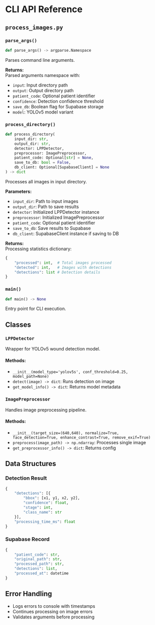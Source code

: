 # CLI API Reference

## `process_images.py`

### `parse_args()`
```python
def parse_args() -> argparse.Namespace
```
Parses command line arguments.

**Returns:**  
Parsed arguments namespace with:
- `input`: Input directory path
- `output`: Output directory path  
- `patient_code`: Optional patient identifier
- `confidence`: Detection confidence threshold
- `save_db`: Boolean flag for Supabase storage
- `model`: YOLOv5 model variant

### `process_directory()`
```python
def process_directory(
    input_dir: str,
    output_dir: str,
    detector: LPPDetector,
    preprocessor: ImagePreprocessor,
    patient_code: Optional[str] = None,
    save_to_db: bool = False,
    db_client: Optional[SupabaseClient] = None
) -> dict
```
Processes all images in input directory.

**Parameters:**
- `input_dir`: Path to input images
- `output_dir`: Path to save results
- `detector`: Initialized LPPDetector instance
- `preprocessor`: Initialized ImagePreprocessor
- `patient_code`: Optional patient identifier
- `save_to_db`: Save results to Supabase
- `db_client`: SupabaseClient instance if saving to DB

**Returns:**  
Processing statistics dictionary:
```python
{
    "processed": int,  # Total images processed
    "detected": int,   # Images with detections
    "detections": list # Detection details
}
```

### `main()`
```python
def main() -> None
```
Entry point for CLI execution.

## Classes

### `LPPDetector`
Wrapper for YOLOv5 wound detection model.

#### Methods:
- `__init__(model_type='yolov5s', conf_threshold=0.25, model_path=None)`
- `detect(image) -> dict`: Runs detection on image
- `get_model_info() -> dict`: Returns model metadata

### `ImagePreprocessor`
Handles image preprocessing pipeline.

#### Methods:
- `__init__(target_size=(640,640), normalize=True, face_detection=True, enhance_contrast=True, remove_exif=True)`
- `preprocess(image_path) -> np.ndarray`: Processes single image
- `get_preprocessor_info() -> dict`: Returns config

## Data Structures

### Detection Result
```python
{
    "detections": [{
        "bbox": [x1, y1, x2, y2],
        "confidence": float,
        "stage": int,
        "class_name": str
    }],
    "processing_time_ms": float
}
```

### Supabase Record
```python
{
    "patient_code": str,
    "original_path": str,
    "processed_path": str,
    "detections": list,
    "processed_at": datetime
}
```

## Error Handling
- Logs errors to console with timestamps
- Continues processing on image errors
- Validates arguments before processing
